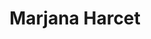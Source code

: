---
SICRIS: 15295
draft: false
fixName: marjana_harcet
location: null
mailInfo: marjana.harcet@fri.uni-lj.si
officeHours: null
profName: dr. Marjana Harcet
profTitle: Dekanat
telephoneInfo: null
title: Marjana Harcet
---